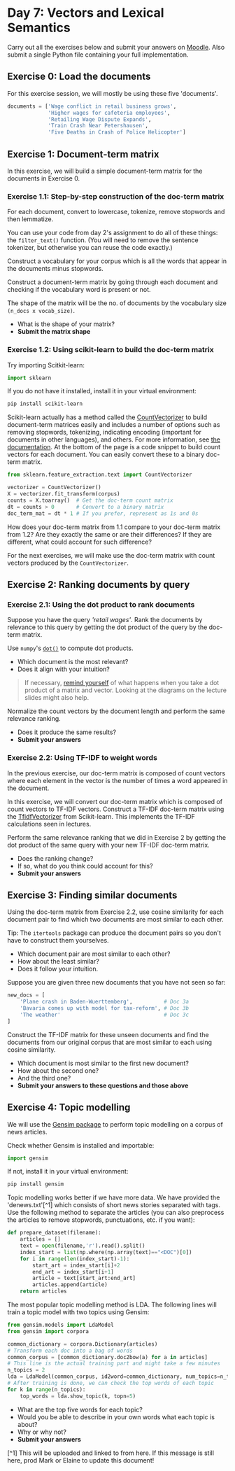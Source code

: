 # Day 7: Vectors and Lexical Semantics

Carry out all the exercises below
and submit your answers on
[Moodle](https://moodle.helsinki.fi/course/view.php?id=33565#section-5).
Also submit a single Python file containing your full implementation.  

## Exercise 0: Load the documents

For this exercise session, we will mostly be using these five 'documents'.
````python
documents = ['Wage conflict in retail business grows',
			 'Higher wages for cafeteria employees',
			 'Retailing Wage Dispute Expands',
			 'Train Crash Near Petershausen',
			 'Five Deaths in Crash of Police Helicopter']
````

## Exercise 1: Document-term matrix

In this exercise, we will build a simple document-term matrix for the documents in Exercise 0.

### Exercise 1.1: Step-by-step construction of the doc-term matrix
For each document, convert to lowercase, tokenize, remove stopwords and then lemmatize.

You can use your code from day 2's assignment to do all of these
things: the `filter_text()` function. (You will need to remove the
sentence tokenizer, but otherwise you can reuse the code exactly.)

Construct a vocabulary for your corpus which is all the words that appear in the documents minus stopwords.

Construct a document-term matrix by going through each document and checking if the vocabulary word is present or not.

The shape of the matrix will be the no. of documents by the vocabulary size `(n_docs x vocab_size)`.

 * What is the shape of your matrix?
 * **Submit the matrix shape**


### Exercise 1.2: Using scikit-learn to build the doc-term matrix

Try importing Scitkit-learn:
````python
import sklearn
````
If you do not have it installed, install it in your virtual environment:
````sh
pip install scikit-learn
````


Scikit-learn actually has a method called the
[CountVectorizer](https://scikit-learn.org/stable/modules/generated/sklearn.feature_extraction.text.CountVectorizer.html)
to build document-term matrices easily and includes a number of options
such as removing stopwords, tokenizing, indicating encoding (important for documents in other languages), and others.
For more information, see  [the documentation](https://scikit-learn.org/stable/modules/generated/sklearn.feature_extraction.text.CountVectorizer.html).
At the bottom of the page is a code snippet to build count vectors for each document. You can easily convert these to a binary doc-term matrix.

````python
from sklearn.feature_extraction.text import CountVectorizer

vectorizer = CountVectorizer()
X = vectorizer.fit_transform(corpus)
counts = X.toarray()  # Get the doc-term count matrix
dt = counts > 0       # Convert to a binary matrix
doc_term_mat = dt * 1 # If you prefer, represent as 1s and 0s
````

How does your doc-term matrix from 1.1 compare to your doc-term matrix from 1.2? Are they exactly the same or are their differences?
If they are different, what could account for such difference?

For the next exercises, we will make use the doc-term matrix with count vectors produced by the `CountVectorizer`.


## Exercise 2: Ranking documents by query

### Exercise 2.1: Using the dot product to rank documents

Suppose you have the query *'retail wages'*. Rank the documents by relevance to this query by getting the dot product of the query by the doc-term matrix.

Use `numpy`'s [`dot()`](https://docs.scipy.org/doc/numpy/reference/generated/numpy.dot.html)
to compute dot products.

 * Which document is the most relevant?
 * Does it align with your intuition?

> If necessary, [remind yourself](https://mathinsight.org/matrix_vector_multiplication)
> of what happens when you
> take a dot product of a matrix and vector. Looking
> at the diagrams on the lecture slides might also help.

Normalize the count vectors by the document length and perform the same relevance ranking.

 * Does it produce the same results?
 * **Submit your answers**

### Exercise 2.2: Using TF-IDF to weight words

In the previous exercise, our doc-term matrix is composed of count vectors where each element in the vector is the number of times a word appeared in the document.

In this exercise, we will convert our doc-term matrix which is composed of count vectors to TF-IDF vectors.
Construct a TF-IDF doc-term matrix using the [TfidfVectorizer](https://scikit-learn.org/stable/modules/generated/sklearn.feature_extraction.text.TfidfVectorizer.html#sklearn.feature_extraction.text.TfidfVectorizer) from Scikit-learn. This implements the TF-IDF calculations seen in lectures.

Perform the same relevance ranking that we did in Exercise 2 by getting the dot product of the same query with your new TF-IDF doc-term matrix.

 * Does the ranking change?
 * If so, what do you think could account for this?
 * **Submit your answers**


## Exercise 3: Finding similar documents

Using the doc-term matrix from Exercise 2.2, use cosine similarity for each document pair to find which two documents are most similar to each other.

Tip: The ````itertools```` package can produce the document pairs so you don't have to construct them yourselves.

 * Which document pair are most similar to each other?
 * How about the least similar?
 * Does it follow your intuition.

Suppose you are given three new documents that you have not seen so far:

````python
new_docs = [
    'Plane crash in Baden-Wuerttemberg',          # Doc 3a
	'Bavaria comes up with model for tax-reform', # Doc 3b
	'The weather'                                 # Doc 3c
]
`````

Construct the TF-IDF matrix for these unseen documents and find the documents from our original corpus that are most similar to each
using cosine similarity.

 * Which document is most similar to the first new document?
 * How about the second one?
 * And the third one?
 * **Submit your answers to these questions and those above**


## Exercise 4: Topic modelling

We will use the [Gensim package](https://radimrehurek.com/gensim/models/ldamodel.html) to perform topic modelling on a corpus of news articles.

Check whether Gensim is installed and importable:
````python
import gensim
````

If not, install it in your virtual environment:
````sh
pip install gensim
````

Topic modelling works better if we have more data.
We have provided the 'denews.txt'[^1] which consists of short news stories separated with tags.
Use the following method to separate the articles (you can also preprocess the articles to remove stopwords, punctuations, etc. if you want):
````python
def prepare_dataset(filename):
    articles = []
    text = open(filename,'r').read().split()
    index_start = list(np.where(np.array(text)=="<DOC")[0])
    for i in range(len(index_start)-1):
        start_art = index_start[i]+2
        end_art = index_start[i+1]
        article = text[start_art:end_art]
        articles.append(article)
    return articles
````

The most popular topic modelling method is LDA. The following lines will train a topic model with two topics using Gensim:
````python
from gensim.models import LdaModel
from gensim import corpora

common_dictionary = corpora.Dictionary(articles)
# Transform each doc into a bag of words
common_corpus = [common_dictionary.doc2bow(a) for a in articles]
# This line is the actual training part and might take a few minutes
n_topics = 2
lda = LdaModel(common_corpus, id2word=common_dictionary, num_topics=n_topics, passes=100)
# After training is done, we can check the top words of each topic
for k in range(n_topics):
	top_words = lda.show_topic(k, topn=5)
````

 * What are the top five words for each topic?
 * Would you be able to describe in your own words what each topic is about?
 * Why or why not?
 * **Submit your answers**


[^1] This will be uploaded and linked to from here. If this message is still
  here, prod Mark or Elaine to update this document!
